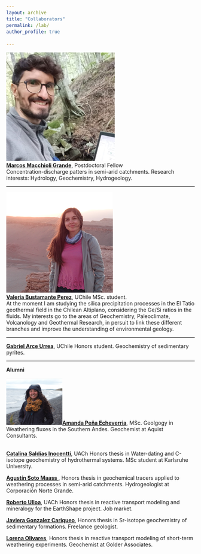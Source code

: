 ```yaml
---
layout: archive
title: "Collaborators"
permalink: /lab/
author_profile: true

---
```


<img style="float: center;" src="/images/macchioli.jpeg" width = "290" height = "290">
<br><b><a href="https://www.researchgate.net/profile/Marcos-Macchioli-Grande-2">Marcos Macchioli Grande</a></b>, Postdoctoral Fellow<br>
Concentration-discharge patters in semi-arid catchments.
Research interests: Hydrology, Geochemistry, Hydrogeology.

---

<img style="float: center;" src="/images/vbust_web.png">
<br><b><a href="https://bit.ly/3tsk7sT">Valeria Bustamante Perez</a></b>, UChile MSc. student.<br>
At the moment I am studying the silica precipitation processes in the El Tatio geothermal field in the Chilean Altiplano, considering the Ge/Si ratios in the fluids. My interests go to the areas of Geochemistry, Paleoclimate, Volcanology and Geothermal Research, in persuit to link these different branches and improve the understanding of environmental geology.

---
<b><a href="mailto: gabriel.arceurrea@gmail.com ">Gabriel Arce Urrea</a></b>, UChile Honors student. Geochemistry of sedimentary pyrites.

---
**Alumni**

<img style="float: center;" src="/images/apena_web.png" width = "150"><b><a href="https://www.linkedin.com/in/amanda-sof%C3%ADa-peña-584731202/">Amanda Peña Echeverria</a></b>, MSc. Geolgogy in Weathering fluxes in the Southern Andes. Geochemist at Aquist Consultants.<br> <br>

<b><a href="mailto: catalina.saldias@alumnos.uach.cl ">Catalina Saldías Inocentti</a></b>, UACh Honors thesis in Water-dating and C-isotope geochemistry of hydrothermal systems. MSc student at Karlsruhe University.

<b><a href="mailto: agumaass@gmail.com ">Agustín Soto Maass </a></b>, Honors thesis in geochemical tracers applied to weathering processes in semi-arid catchments. Hydrogeologist at Corporación Norte Grande.

<b><a href="mailto: roberto.ulloa01@alumnos.uach.cl ">Roberto Ulloa</a></b>, UACh Honors thesis in reactive transport modeling and mineralogy for the EarthShape project. Job market.

<b><a href="mailto: javgonzc@gmail.com">Javiera Gonzalez Cariqueo</a></b>, Honors thesis in Sr-isotope geochemistry of sedimentary formations. Freelance geologist.

<b><a href="mailto: lore.olivares24@gmail.com">Lorena Olivares</a></b>, Honors thesis in reactive transport modeling of short-term weathering experiments. Geochemist at Golder Associates.

